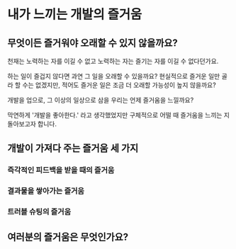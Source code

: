 # 내가 느끼는 개발의 즐거움

## 무엇이든 즐거워야 오래할 수 있지 않을까요?

천재는 노력하는 자를 이길 수 없고 노력하는 자는 즐기는 자를 이길 수 없다던가요.

하는 일이 즐겁지 않다면 과연 그 일을 오래할 수 있을까요? 현실적으로 즐거운 일만 골라 할 수는 없겠지만, 적어도 즐거운 일은 조금 더 오래할 가능성이 높지 않을까요?

개발을 업으로, 그 이상의 일상으로 삼을 우리는 언제 즐거움을 느낄까요?

막연하게 '개발을 좋아한다.' 라고 생각했었지만 구체적으로 어떨 때 즐거움을 느끼는 지 돌아보고자 합니다.

## 개발이 가져다 주는 즐거움 세 가지

### 즉각적인 피드백을 받을 때의 즐거움

### 결과물을 쌓아가는 즐거움

### 트러블 슈팅의 즐거움

## 여러분의 즐거움은 무엇인가요?
